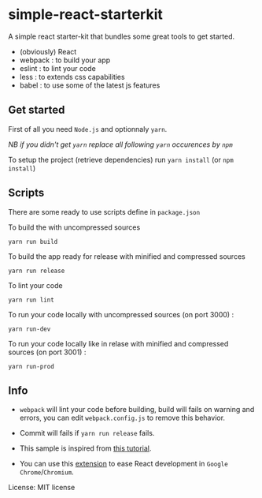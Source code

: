 # simple-react-starterkit
A simple react starter-kit that bundles some great tools to get started.

- (obviously) React
- webpack : to build your app
- eslint : to lint your code
- less : to extends css capabilities
- babel : to use some of the latest js features

## Get started

First of all you need `Node.js` and optionnaly `yarn`. 

*NB if you didn't get `yarn` replace all following `yarn` occurences by `npm`*

To setup the project (retrieve dependencies) run `yarn install` (or `npm install`)

## Scripts

There are some ready to use scripts define in `package.json`

To build the with uncompressed sources

    yarn run build

To build the app ready for release with minified and compressed sources

    yarn run release

To lint your code

    yarn run lint

To run your code locally with uncompressed sources (on port 3000) :

    yarn run-dev

To run your code locally like in relase with minified and compressed sources (on port 3001) :

    yarn run-prod

## Info

- `webpack` will lint your code before building, build will fails on warning and errors, you can edit `webpack.config.js` to remove this behavior.

- Commit will fails if `yarn run release` fails.

- This sample is inspired from [this tutorial](https://code.visualstudio.com/docs/nodejs/reactjs-tutorial).

- You can use this [extension](https://chrome.google.com/webstore/detail/react-developer-tools/fmkadmapgofadopljbjfkapdkoienihi) to ease React development in `Google Chrome`/`Chromium`.

License: MIT license

